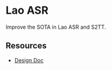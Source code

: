 # Lao ASR

Improve the SOTA in Lao ASR and S2TT.

## Resources
- [Design Doc](https://docs.google.com/document/d/155EiskCDYdqvbzwpPG5GcXiEnxpWDsT0kloSUkkpOM4/edit?usp=sharing)